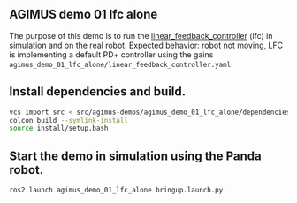 AGIMUS demo 01 lfc alone
--------------------------------

The purpose of this demo is to run the [linear_feedback_controller](https://github.com/loco-3d/linear-feedback-controller) (lfc) in simulation and on the real robot. 
Expected behavior: robot not moving, LFC is implementing a default PD+ controller using the gains `agimus_demo_01_lfc_alone/linear_feedback_controller.yaml`.

## Install dependencies and build.

```bash
vcs import src < src/agimus-demos/agimus_demo_01_lfc_alone/dependencies.repos
colcon build --symlink-install
source install/setup.bash
```

## Start the demo in simulation using the Panda robot.
```bash
ros2 launch agimus_demo_01_lfc_alone bringup.launch.py
```
